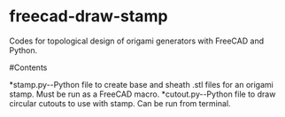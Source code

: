 # freecad-draw-stamp
Codes for topological design of origami generators with FreeCAD and Python.

#Contents

*stamp.py--Python file to create base and sheath .stl files for an origami stamp.  Must be run as a FreeCAD macro.
*cutout.py--Python file to draw circular cutouts to use with stamp.  Can be run from terminal.
